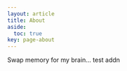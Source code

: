 ```yaml
---
layout: article
title: About
aside:
  toc: true
key: page-about
---
```


<!-- <div class="hero hero--center" style="background-color: #ccc;">
  <div class="hero__content">
    <p>Never memorize something you can look up</p>
    <right>
    <p>Albert Einstein</p>
    </right>
  </div>
</div> -->

Swap memory for my brain...
test addn 

